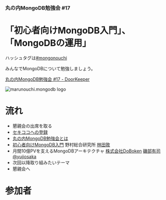### 丸の内MongoDB勉強会 #17

# 「初心者向けMongoDB入門」、「MongoDBの運用」

ハッシュタグは[#mongonouchi](https://twitter.com/search?q=%23mongonouchi&src=hash)

みんなでMongoDBについて勉強しましょう。  

[丸の内MongoDB勉強会 #17 - DoorKeeper](http://mongonouchi.doorkeeper.jp/events/10770)

![marunouchi.mongodb logo](http://syokenz.github.com/marunouchi-mongodb/images/mongodb_logo.png)

# 流れ
* 懇親会の出席を取る
* [セキココへの登録](http://sekico.co/zaseki/283)
* [丸の内MongoDB勉強会とは](http://rinrin0108.github.io/slides/mongonouchi/#0)
* [初心者向けMongoDB入門](https://github.com/syokenz/marunouchi-mongodb/tree/master/20140514/hayashida) 野村総合研究所 [林田敦](http://www.facebook.com/atsushi.hayashida.5)
* 月間10億PVを支えるMongoDBアーキテクチャ [株式会社DoBoken](http://zenclerk.com/) [磯部有司 @yujiosaka](https://twitter.com/yujiosaka)
* 次回以降取り組みたいテーマ
* 懇親会へ


# 参加者

